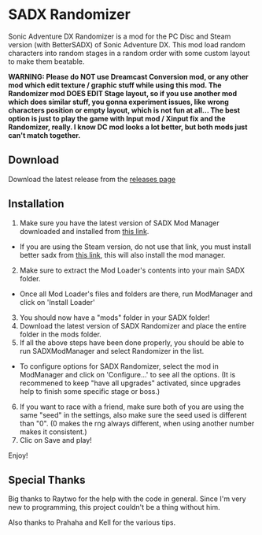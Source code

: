SADX Randomizer
==============

Sonic Adventure DX Randomizer is a mod for the PC Disc and Steam version (with BetterSADX) of Sonic Adventure DX. This mod load random characters into random stages in a random order with some custom layout to make them beatable.

**WARNING: Please do NOT use Dreamcast Conversion mod, or any other mod which edit texture / graphic stuff while using this mod. The Randomizer mod DOES EDIT Stage layout, so if you use another mod which does similar stuff, you gonna experiment issues, like wrong characters position or empty layout, which is not fun at all... The best option is just to play the game with Input mod / Xinput fix and the Randomizer, really. I know DC mod looks a lot better, but both mods just can't match together.**

Download
--------

Download the latest release from the [releases page](https://github.com/Sora-yx/SADX-Randomizer/releases)

Installation
------------

1) Make sure you have the latest version of SADX Mod Manager downloaded and installed from [this link](http://info.sonicretro.org/SADX_Mod_Loader).
- If you are using the Steam version, do not use that link, you must install better sadx from [this link](https://steamcommunity.com/sharedfiles/filedetails/?id=299808681), this will also install the mod manager.
2) Make sure to extract the Mod Loader's contents into your main SADX folder.
 - Once all Mod Loader's files and folders are there, run ModManager and click on 'Install Loader'
3) You should now have a "mods" folder in your SADX folder!
4) Download the latest version of SADX Randomizer and place the entire folder in the mods folder.
5) If all the above steps have been done properly, you should be able to run SADXModManager and select Randomizer in the list.
 - To configure options for SADX Randomizer, select the mod in ModManager and click on 'Configure...' to see all the options. (It is recommened to keep "have all upgrades" activated, since upgrades help to finish some specific stage or boss.)
6) If you want to race with a friend, make sure both of you are using the same "seed" in the settings, also make sure the seed used is different than "0". (0 makes the rng always different, when using another number makes it consistent.)
7) Clic on Save and play!

Enjoy!

Special Thanks
------------

Big thanks to Raytwo for the help with the code in general. Since I'm very new to programming, this project couldn't be a thing without him.

Also thanks to Prahaha and Kell for the various tips.

